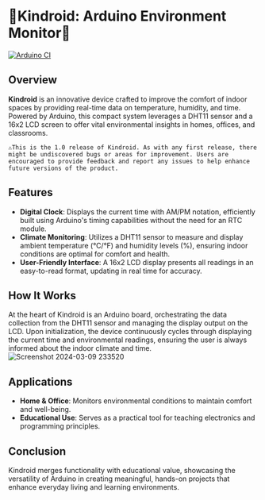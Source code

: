 # 🧸Kindroid: Arduino Environment Monitor🧸
[![Arduino CI](https://github.com/kinderasteroid/Kindroid-1.0/actions/workflows/blank.yml/badge.svg)](https://github.com/kinderasteroid/Kindroid-1.0/actions/workflows/blank.yml)
## Overview

**Kindroid** is an innovative device crafted to improve the comfort of indoor spaces by providing real-time data on temperature, humidity, and time. Powered by Arduino, this compact system leverages a DHT11 sensor and a 16x2 LCD screen to offer vital environmental insights in homes, offices, and classrooms.


`⚠️This is the 1.0 release of Kindroid. As with any first release, there might be undiscovered bugs or areas for improvement. Users are encouraged to provide feedback and report any issues to help enhance future versions of the product.`


## Features

- **Digital Clock**: Displays the current time with AM/PM notation, efficiently built using Arduino's timing capabilities without the need for an RTC module.
- **Climate Monitoring**: Utilizes a DHT11 sensor to measure and display ambient temperature (°C/°F) and humidity levels (%), ensuring indoor conditions are optimal for comfort and health.
- **User-Friendly Interface**: A 16x2 LCD display presents all readings in an easy-to-read format, updating in real time for accuracy.

## How It Works

At the heart of Kindroid is an Arduino board, orchestrating the data collection from the DHT11 sensor and managing the display output on the LCD. Upon initialization, the device continuously cycles through displaying the current time and environmental readings, ensuring the user is always informed about the indoor climate and time.
![Screenshot 2024-03-09 233520](https://github.com/kinderasteroid/Kindroid-1.0/assets/84179566/5a73fb3f-aac2-4a95-a554-8c7d21877943)

## Applications

- **Home & Office**: Monitors environmental conditions to maintain comfort and well-being.
- **Educational Use**: Serves as a practical tool for teaching electronics and programming principles.

## Conclusion

Kindroid merges functionality with educational value, showcasing the versatility of Arduino in creating meaningful, hands-on projects that enhance everyday living and learning environments.
